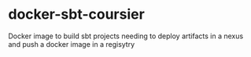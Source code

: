 # docker-sbt-coursier
Docker image to build sbt projects needing to deploy artifacts in a nexus and push a docker image in a regisytry
